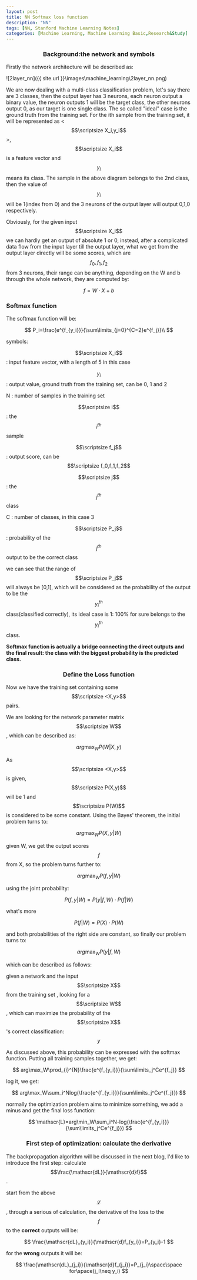 ```yaml
---
layout: post
title: NN Softmax loss function
description: "NN"
tags: [NN, Stanford Machine Learning Notes]
categories: [Machine Learning, Machine Learning Basic,Research&Study]
---
```


### <center>Background:the network and symbols</center>

Firstly the network architecture will be described as:

![2layer_nn]({{ site.url }}\images\machine_learning\2layer_nn.png)

<!-- more -->

We are now dealing with a multi-class classification problem, let's say there are 3 classes, then the output layer has 3 neurons, each neuron output a binary value, the neuron outputs 1 will be the target class, the other neurons output 0, as our target is one single class. The so called "ideal" case is the ground truth from the training set. For the ith sample from the training set, it will be represented as <$$\scriptsize X_i,y_i$$>, $$\scriptsize X_i$$ is a feature vector and $$y_i$$ means its class. The sample in the above diagram belongs to the 2nd class, then the value of $$y_i$$ will be 1(index from 0) and the 3 neurons of the output layer will output 0,1,0 respectively. 

Obviously, for the given input $$\scriptsize X_i$$ we can hardly get an output of absolute 1 or 0, instead, after a complicated data flow from the input layer till the output layer, what we get from the output layer directly will be some scores, which are $$f_0,f_1,f_2$$ from 3 neurons, their range can be anything, depending on the W and b through the whole network, they are computed by:

$$
f=W\cdot X+b
$$

### Softmax function

The softmax function will be:


$$
P_i=\frac{e^{f_{y_i}}}{\sum\limits_{j=0}^{C=2}e^{f_j}}\\
$$

symbols:

$$\scriptsize X_i$$   : input feature vector, with a length of 5 in this case

$$y_i$$   : output value, ground truth from the training set, can be 0, 1 and 2

N   :  number of samples in the training set

$$\scriptsize i$$     :   the $$i^{th}$$ sample

$$\scriptsize f_j$$   :   output score, can be $$\scriptsize f_0,f_1,f_2$$

$$\scriptsize j$$    :   the $$j^{th}$$ class

C   : number of classes, in this case 3

$$\scriptsize P_j$$: probability of the $$j^{th}$$ output to be the correct class

we can see that the range of $$\scriptsize P_j$$ will always be [0,1], which will be considered as the probability of the output to be the $$y_i^{th}$$ class(classified correctly), its ideal case is 1: 100% for sure belongs to the $$y_i^{th}$$ class. 

**Softmax function is actually a bridge connecting the direct outputs and the final result: the class with the biggest probability is the predicted class.**

### <center>Define the Loss function</center>

Now we have the training set containing some $$\scriptsize <X,y>$$ pairs. 

We are looking for the network parameter matrix $$\scriptsize W$$, which can be described as:


$$
arg\max_W{P(W|X,y)}
$$

As $$\scriptsize <X,y>$$ is given, $$\scriptsize P(X,y)$$ will be 1 and $$\scriptsize P(W)$$ is considered to be some constant. Using the Bayes' theorem, the initial problem turns to:


$$
arg\max_W{P(X,y|W)}
$$

given W, we get the output scores $$f$$ from X, so the problem turns further to:


$$
arg\max_W{P(f,y|W)}
$$

using the joint probability:


$$
P(f,y|W)=P(y|f,W)\cdot P(f|W)
$$

what's more

$$
P(f|W)=P(X)\cdot P(W)
$$

and both probabilities of the right side are constant, so finally our problem turns to:


$$
arg\max_WP(y|f,W)
$$

which can be described as follows:

given a network and the input $$\scriptsize X$$ from the training set , looking for a $$\scriptsize W$$, which can maximize the probability of the $$\scriptsize X$$'s correct classification: $$y$$ 

As discussed above, this probability can be expressed with the softmax function. Putting all training samples together, we get:


$$
arg\max_W\prod_{i}^{N}\frac{e^{f_{y_i}}}{\sum\limits_j^Ce^{f_j}}
$$

log it, we get:


$$
arg\max_W\sum_i^Nlog(\frac{e^{f_{y_i}}}{\sum\limits_j^Ce^{f_j}})
$$

normally the optimization problem aims to minimize something, we add a minus and get the final loss function:


$$
\mathscr{L}=arg\min_W\sum_i^N-log(\frac{e^{f_{y_i}}}{\sum\limits_j^Ce^{f_j}})
$$


### <center>First step of optimization: calculate the derivative</center>

The backpropagation algorithm will be discussed in the next blog, I'd like to introduce the first step: calculate $$\frac{\mathscr{dL}}{\mathscr{d}f}$$.

start from the above $$\mathscr{L}$$, through a serious of calculation, the derivative of the loss to the $$f$$ to the **correct** outputs will be:


$$
\frac{\mathscr{dL}_{y_i}}{\mathscr{d}f_{y_i}}=P_{y_i}-1
$$

for the **wrong** outputs it will be:


$$
\frac{\mathscr{dL}_{j_i}}{\mathscr{d}f_{j_i}}=P_{j_i}\space\space for\space(j_i\neq y_i)
$$

